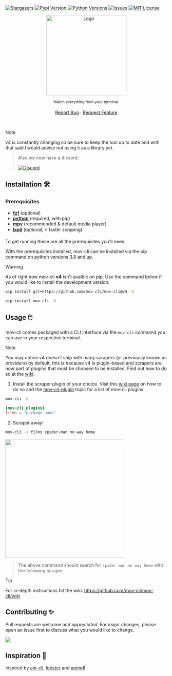 <a name="readme-top"></a>

[![Stargazers][stars-shield]][stars-url]
[![Pypi Version][pypi-shield]][pypi-url]
[![Python Versions][python-shield]][pypi-url]
[![Issues][issues-shield]][issues-url]
[![MIT License][license-shield]][license-url]

<div align="center">

  <a href="https://github.com/mov-cli/mov-cli">
    <img src="https://github.com/mov-cli/mov-cli/assets/132799819/a23bec13-881d-41b9-b596-b31c6698b89e" alt="Logo" width="250">
  </a>

  <sub>Watch everything from your terminal.</sub>
  <br>
  <br>
  <a href="https://github.com/mov-cli/mov-cli/issues">Report Bug</a>
  ·
  <a href="https://github.com/mov-cli/mov-cli/issues">Request Feature</a>

</div>

<br>

> [!Note]
> v4 is constantly changing so be sure to keep the tool up to date and with that said I would advise not using it as a library yet.
>
> > Also we now have a discord:
> >
> > [![Discord](https://img.shields.io/badge/Discord-%235865F2.svg?style=for-the-badge&logo=discord&logoColor=white)](https://discord.gg/BMzC7ePsBV)

## Installation 🛠️
### Prerequisites
- **[fzf](https://github.com/junegunn/fzf?tab=readme-ov-file#installation)** (optional)
- **[python](https://www.python.org/downloads/)** (required, with pip)
- **[mpv](https://mpv.io/installation/)** (recommended & default media player)
- **[lxml](https://pypi.org/project/lxml/)** (optional, ⚡ faster scraping)

To get running these are all the prerequisites you'll need.

With the prerequisites installed, mov-cli can be installed via the pip command on python versions 3.8 and up.

> [!WARNING]
> As of right now mov-cli **v4** isn't avaible on pip. Use the command below if you would like to install the development version:
> ```sh
> pip install git+https://github.com/mov-cli/mov-cli@v4 -U
> ```

```sh
pip install mov-cli -U
```

## Usage 🖱️
mov-cli comes packaged with a CLI interface via the `mov-cli` command you can use in your respective terminal. 

> [!NOTE]
> You may notice v4 doesn't ship with many scrapers (or previously known as providers) by default, this is because v4 is plugin-based and scrapers are now part of plugins that must be choosen to be installed.
> Find out how to do so at the [wiki](https://github.com/mov-cli/mov-cli/wiki#plugins).

1. Install the scraper plugin of your choice. Visit this [wiki page](https://github.com/mov-cli/mov-cli/wiki#plugins) on how to do so and the [mov-cli-plugin](https://github.com/topics/mov-cli-plugin) topic for a list of mov-cli plugins.
```sh
mov-cli -e
```
```toml
[mov-cli.plugins]
films = "package_name"
```

2. Scraper away!
```sh
mov-cli -s films spider-man no way home
```
<img width="370px" src="https://github.com/mov-cli/mov-cli/assets/66202304/86189cab-b246-405e-a266-6c624bee2d36">

> The above command should search for `spider man no way home` with the following scraper.

> [!TIP]
> For in-depth instructions hit the wiki: https://github.com/mov-cli/mov-cli/wiki

## Contributing ✨
Pull requests are welcome and *appreciated*. For major changes, please open an issue first to discuss what you would like to change.

<a href = "https://github.com/mov-cli/mov-cli/graphs/contributors">
  <img src = "https://contrib.rocks/image?repo=mov-cli/mov-cli"/>
</a>

## Inspiration 🌟
Inspired by [ani-cli](https://github.com/pystardust/ani-cli), [lobster](https://github.com/justchokingaround/lobster) and [animdl](https://github.com/justfoolingaround/animdl)


<!-- MARKDOWN LINKS & IMAGES -->
<!-- https://www.markdownguide.org/basic-syntax/#reference-style-links -->
[contributors-shield]: https://img.shields.io/github/contributors/mov-cli/mov-cli.svg?style=for-the-badge
[contributors-url]: https://github.com/mov-cli/mov-cli/graphs/contributors
[forks-shield]: https://img.shields.io/github/forks/mov-cli/mov-cli.svg?style=for-the-badge
[forks-url]: https://github.com/mov-cli/mov-cli/network/members
[stars-shield]: https://img.shields.io/github/stars/mov-cli/mov-cli?style=flat
[stars-url]: https://github.com/mov-cli/mov-cli/stargazers
[pypi-shield]: https://img.shields.io/pypi/v/mov-cli?style=flat
[pypi-url]: https://pypi.org/project/mov-cli/
[python-shield]: https://img.shields.io/pypi/pyversions/mov-cli?style=flat
[issues-shield]: https://img.shields.io/github/issues/mov-cli/mov-cli?style=flat
[issues-url]: https://github.com/mov-cli/mov-cli/issues
[license-shield]: https://img.shields.io/github/license/mov-cli/mov-cli?style=flat
[license-url]: ./LICENSE
